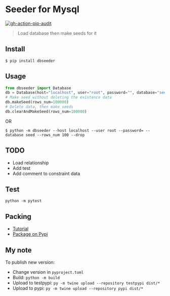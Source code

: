 # Seeder for Mysql
[![gh-action-pip-audit](https://github.com/conlacda/auto-seeder/actions/workflows/gh-action-pip-audit.yml/badge.svg)](https://github.com/conlacda/auto-seeder/actions/workflows/gh-action-pip-audit.yml)

> Load database then make seeds for it

## Install

```shell
$ pip install dbseeder
```

## Usage
```python
from dbseeder import Database
db = Database(host="localhost", user="root", password="", database="seed")
# Make seed without deleting the existence data
db.makeSeed(rows_num=100000)
# Delete data, then make seeds
db.clearAndMakeSeed(rows_num=100000)
```
OR
```shell
$ python -m dbseeder --host localhost --user root --password= --database seed --rows_num 100 --drop
```

## TODO
* Load relationship
* Add test
* Add comment to constraint data

## Test

```shell
python -m pytest
```

## Packing
* [Tutorial](https://packaging.python.org/en/latest/tutorials/packaging-projects/)
* [Package on Pypi](https://pypi.org/project/dbseeder/)

## My note
To publish new version:
* Change version in `pyproject.toml`
* Build: `python -m build`
* Upload to testpypi: `py -m twine upload --repository testpypi dist/*`
* Upload to pypi: `py -m twine upload --repository pypi dist/*`